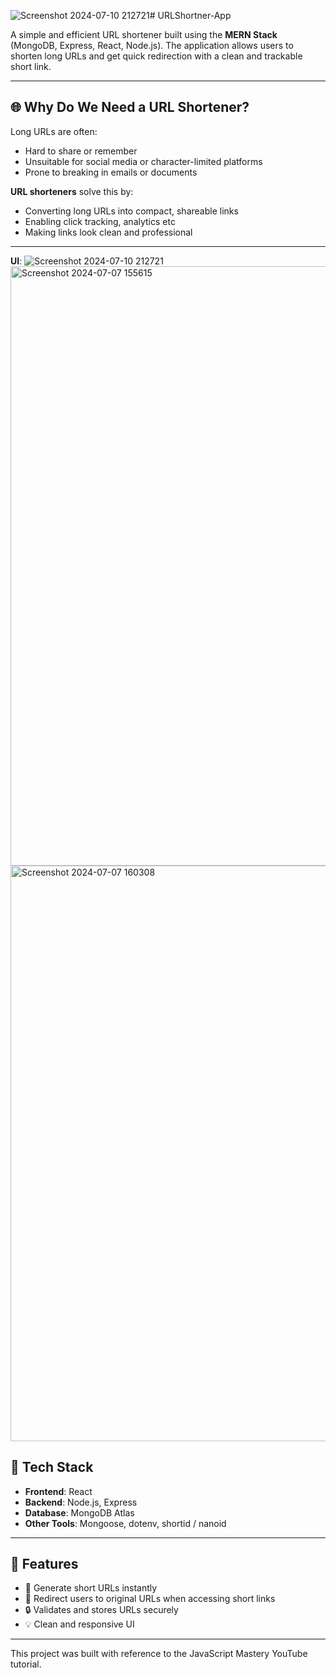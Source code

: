 ![Screenshot 2024-07-10 212721](https://github.com/user-attachments/assets/e83b9909-afef-4cd7-b4d5-5b162b2ae779)# URLShortner-App

A simple and efficient URL shortener built using the **MERN Stack** (MongoDB, Express, React, Node.js). The application allows users to shorten long URLs and get quick redirection with a clean and trackable short link.

---

## 🌐 Why Do We Need a URL Shortener?

Long URLs are often:

- Hard to share or remember
- Unsuitable for social media or character-limited platforms
- Prone to breaking in emails or documents

**URL shorteners** solve this by:

- Converting long URLs into compact, shareable links
- Enabling click tracking, analytics etc
- Making links look clean and professional

---
**UI**:
![Screenshot 2024-07-10 212721](https://github.com/user-attachments/assets/77a38fc1-06be-4e7f-bfc2-f1af4b8af188)
<img width="959" alt="Screenshot 2024-07-07 155615" src="https://github.com/user-attachments/assets/450d4df9-4a9b-4193-8a94-b03ae9ebf8ed" />
<img width="921" alt="Screenshot 2024-07-07 160308" src="https://github.com/user-attachments/assets/3a6ec589-1bb5-44ac-9ddc-53467b617bf3" />

## 🔧 Tech Stack

- **Frontend**: React
- **Backend**: Node.js, Express
- **Database**: MongoDB Atlas
- **Other Tools**: Mongoose, dotenv, shortid / nanoid

---

## 📸 Features

- 🔗 Generate short URLs instantly
- 🔁 Redirect users to original URLs when accessing short links
- 🔒 Validates and stores URLs securely
- 💡 Clean and responsive UI

---

This project was built with reference to the JavaScript Mastery YouTube tutorial.
